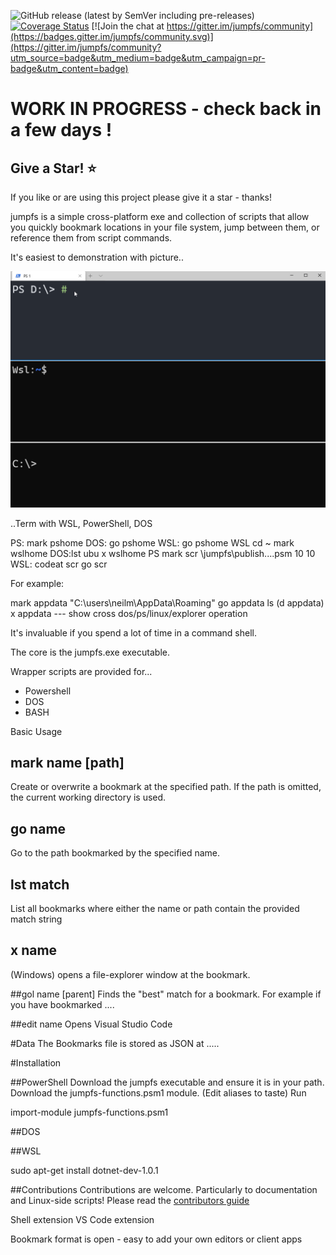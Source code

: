 
![GitHub release (latest by SemVer including pre-releases)](https://img.shields.io/github/downloads-pre/NeilMacmullen/jumpfs/total)
[![Coverage Status](https://coveralls.io/repos/github/NeilMacMullen/jumpfs/badge.svg?branch=main&kill_cache=1)](https://coveralls.io/github/NeilMacMullen/jumpfs?branch=main) [![Join the chat at https://gitter.im/jumpfs/community](https://badges.gitter.im/jumpfs/community.svg)](https://gitter.im/jumpfs/community?utm_source=badge&utm_medium=badge&utm_campaign=pr-badge&utm_content=badge)



# WORK IN PROGRESS - check back in a few days !


## Give a Star! :star:

If you like or are using this project please give it a star - thanks!

jumpfs is a simple cross-platform exe and collection of scripts that allow you quickly bookmark locations in your file system, jump between them, or reference them from script commands.

It's easiest to demonstration with picture..

![jumpfs in action](img/jumpfs.gif)

..Term with WSL, PowerShell, DOS

PS: mark pshome
DOS: go pshome
WSL: go pshome
WSL cd ~
    mark wslhome
DOS:lst ubu
x wslhome
PS mark  scr \jumpfs\publish\....psm 10 10
WSL: codeat scr
     go scr






For example:

mark appdata "C:\users\neilm\AppData\Roaming"
go appdata
ls (d appdata)
x appdata
--- show cross dos/ps/linux/explorer operation

It's invaluable if you spend a lot of time in a command shell.

The core is the jumpfs.exe executable.

Wrapper scripts are provided for...
- Powershell
- DOS 
- BASH

Basic Usage

## mark name [path] 
Create or overwrite a bookmark at the specified path.  If the path is omitted, the current working directory is used.

## go name 
Go to the path bookmarked by the specified name.

## lst match
List all bookmarks where either the name or path contain the provided match string

## x name
(Windows) opens a file-explorer window at the bookmark.

##gol name [parent]
Finds the "best" match for a bookmark. For example if you have bookmarked ....

##edit name
Opens Visual Studio Code


#Data
The Bookmarks file is stored as JSON at .....


#Installation

##PowerShell
Download the jumpfs executable and ensure it is in your path.
Download the jumpfs-functions.psm1 module.  (Edit aliases to taste)
Run 
 
 import-module jumpfs-functions.psm1 

##DOS

##WSL

sudo apt-get install dotnet-dev-1.0.1

##Contributions
Contributions are welcome.  Particularly to documentation and Linux-side scripts!  Please read the
[contributors guide](doc/Contributions.md)

Shell extension
VS Code extension

Bookmark format is open - easy to add your own editors or client apps




















